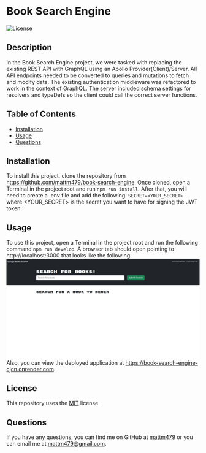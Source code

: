 # Book Search Engine
  
  [![License](https://img.shields.io/badge/License-MIT-yellow.svg)](https://opensource.org/licenses/MIT)

  ## Description
  In the Book Search Engine project, we were tasked with replacing the existing REST API with GraphQL using an Apollo Provider(Client)/Server. All API endpoints needed to be converted to queries and mutations to fetch and modify data. The existing authentication middleware was refactored to work in the context of GraphQL. The server included schema settings for resolvers and typeDefs so the client could call the correct server functions.
  
  ## Table of Contents
  - [Installation](#installation)
  - [Usage](#usage)
  - [Questions](#questions)
  
  ## Installation
  To install this project, clone the repository from https://github.com/mattm479/book-search-engine. Once cloned, open a Terminal in the project root and run `npm run install`. After that, you will need to create a .env file and add the following: `SECRET=<YOUR_SECRET>` where <YOUR_SECRET> is the secret you want to have for signing the JWT token.
  
  ## Usage
  To use this project, open a Terminal in the project root and run the following command `npm run develop`. A browser tab should open pointing to http://localhost:3000 that looks like the following ![Screenshot](/client/public/screenshot.png) Also, you can view the deployed application at https://book-search-engine-cjcn.onrender.com.
  
  ## License
  This repository uses the [MIT](https://opensource.org/licenses/MIT) license.
  
  ## Questions
  If you have any questions, you can find me on GitHub at [mattm479](https://github.com/mattm479) or you can email me at [mattm479@gmail.com](mailto:mattm479@gmail.com).

